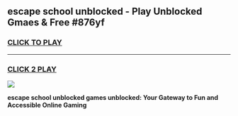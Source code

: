 
## escape school unblocked - Play Unblocked Gmaes & Free #876yf
<h3>
<a href="https://news.freeplayer.one?title=escape_school_unblocked&ref=24F">CLICK TO PLAY</a></h3>
<hr>

<h3>
<a href="https://news.freeplayer.one?title=escape_school_unblocked&ref=24F">CLICK 2 PLAY</a>
  
</h3>

<a href="https://news.freeplayer.one?title=escape_school_unblocked&ref=24F/"><img src="https://clearcache.store/games.png"></a>


**escape school unblocked games unblocked: Your Gateway to Fun and Accessible Online Gaming**
